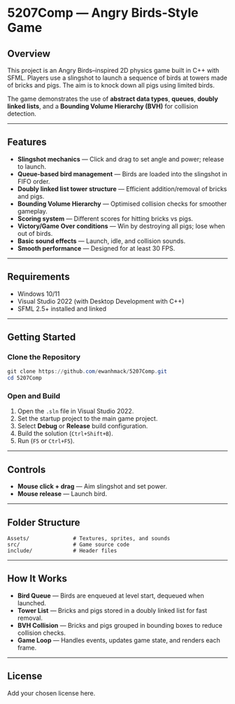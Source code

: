 # 5207Comp — Angry Birds-Style Game

## Overview
This project is an Angry Birds–inspired 2D physics game built in C++ with SFML. Players use a slingshot to launch a sequence of birds at towers made of bricks and pigs. The aim is to knock down all pigs using limited birds.

The game demonstrates the use of **abstract data types**, **queues**, **doubly linked lists**, and a **Bounding Volume Hierarchy (BVH)** for collision detection.

---

## Features
- **Slingshot mechanics** — Click and drag to set angle and power; release to launch.
- **Queue-based bird management** — Birds are loaded into the slingshot in FIFO order.
- **Doubly linked list tower structure** — Efficient addition/removal of bricks and pigs.
- **Bounding Volume Hierarchy** — Optimised collision checks for smoother gameplay.
- **Scoring system** — Different scores for hitting bricks vs pigs.
- **Victory/Game Over conditions** — Win by destroying all pigs; lose when out of birds.
- **Basic sound effects** — Launch, idle, and collision sounds.
- **Smooth performance** — Designed for at least 30 FPS.

---

## Requirements
- Windows 10/11
- Visual Studio 2022 (with Desktop Development with C++)
- SFML 2.5+ installed and linked

---

## Getting Started

### Clone the Repository
```powershell
git clone https://github.com/ewanhmack/5207Comp.git
cd 5207Comp
```

### Open and Build
1. Open the `.sln` file in Visual Studio 2022.
2. Set the startup project to the main game project.
3. Select **Debug** or **Release** build configuration.
4. Build the solution (`Ctrl+Shift+B`).
5. Run (`F5` or `Ctrl+F5`).

---

## Controls
- **Mouse click + drag** — Aim slingshot and set power.
- **Mouse release** — Launch bird.

---

## Folder Structure
```
Assets/              # Textures, sprites, and sounds
src/                 # Game source code
include/             # Header files
```

---

## How It Works
- **Bird Queue** — Birds are enqueued at level start, dequeued when launched.
- **Tower List** — Bricks and pigs stored in a doubly linked list for fast removal.
- **BVH Collision** — Bricks and pigs grouped in bounding boxes to reduce collision checks.
- **Game Loop** — Handles events, updates game state, and renders each frame.

---

## License
Add your chosen license here.
